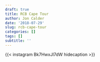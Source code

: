 ```yaml
---
draft: true
title: RCB Cape Tour
author: Jon Calder
date: '2018-07-29'
slug: rcb-cape-tour
categories: []
tags: []
subtitle: ''
---
```


{{< instagram Bk7HwxJl7dW hidecaption >}}
